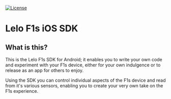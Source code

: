 [![License](https://img.shields.io/badge/License-Apache%202.0-blue.svg)](https://opensource.org/licenses/Apache-2.0)

# Lelo F1s iOS SDK

## What is this?

This is the Lelo F1s SDK for Android; it enables you to write your own code and experiment with your F1s device, either for your own indulgence or to release as an app for others to enjoy.

Using the SDK you can control individual aspects of the F1s device and read from it's various sensors, enabling you to create your very own take on the F1s experience.